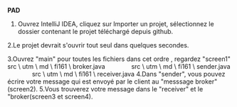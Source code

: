<b>PAD </b>
1. Ouvrez IntelliJ IDEA, cliquez sur Importer un projet, sélectionnez le dossier contenant le projet téléchargé depuis github.

2.Le projet devrait s'ouvrir tout seul dans quelques secondes.

3.Ouvrez "main" pour toutes les fichiers dans cet ordre , regardez "screen1"
              src \ utm \ md \ fi161 \ broker.java
              src \ utm \ md \ fi161 \ sender.java
              src \ utm \ md \ fi161 \ receiver.java
4.Dans "sender", vous pouvez écrire votre message qui est envoyé par le client au "messsage broker" (screen2).
5.Vous trouverez votre message dans le "receiver" et le "broker(screen3 et screen4).
